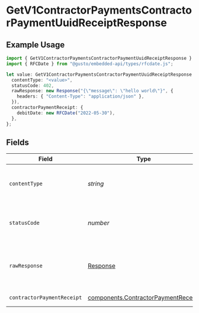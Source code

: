 # GetV1ContractorPaymentsContractorPaymentUuidReceiptResponse

## Example Usage

```typescript
import { GetV1ContractorPaymentsContractorPaymentUuidReceiptResponse } from "@gusto/embedded-api/models/operations/getv1contractorpaymentscontractorpaymentuuidreceipt.js";
import { RFCDate } from "@gusto/embedded-api/types/rfcdate.js";

let value: GetV1ContractorPaymentsContractorPaymentUuidReceiptResponse = {
  contentType: "<value>",
  statusCode: 402,
  rawResponse: new Response("{\"message\": \"hello world\"}", {
    headers: { "Content-Type": "application/json" },
  }),
  contractorPaymentReceipt: {
    debitDate: new RFCDate("2022-05-30"),
  },
};
```

## Fields

| Field                                                                                      | Type                                                                                       | Required                                                                                   | Description                                                                                |
| ------------------------------------------------------------------------------------------ | ------------------------------------------------------------------------------------------ | ------------------------------------------------------------------------------------------ | ------------------------------------------------------------------------------------------ |
| `contentType`                                                                              | *string*                                                                                   | :heavy_check_mark:                                                                         | HTTP response content type for this operation                                              |
| `statusCode`                                                                               | *number*                                                                                   | :heavy_check_mark:                                                                         | HTTP response status code for this operation                                               |
| `rawResponse`                                                                              | [Response](https://developer.mozilla.org/en-US/docs/Web/API/Response)                      | :heavy_check_mark:                                                                         | Raw HTTP response; suitable for custom response parsing                                    |
| `contractorPaymentReceipt`                                                                 | [components.ContractorPaymentReceipt](../../models/components/contractorpaymentreceipt.md) | :heavy_minus_sign:                                                                         | Example response                                                                           |